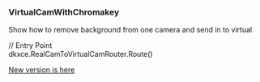 ###     VirtualCamWithChromakey

Show how to remove background from one camera and send in to virtual 

// Entry Point    
dkxce.RealCamToVirtualCamRouter.Route()

[New version is here](https://github.com/dkxce/VideoVirtualCamRouter)
